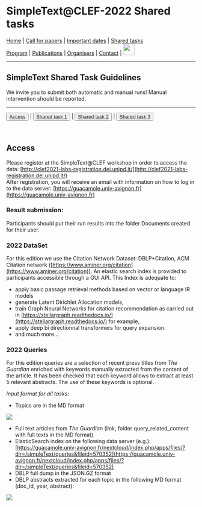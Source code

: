 
# SimpleText@CLEF-2022 Shared tasks

[Home](./) | [Call for papers](./CFP) | [Important dates](./dates) | [Shared tasks](./tasks)  
[Program](./program) | [Publications](./publications) | [Organisers](./organisers) | [Contact](./contact) | [<img src="https://github.com/simpletext-madics/2021/blob/main/clef/FR.png?raw=true" width="30">](../fr/tasks)

---

## SimpleText Shared Task Guidelines

We invite you to submit both automatic and manual runs! Manual intervention should be reported.

---

<button>[Access](./tasks)</button> | <button>[Shared task 1](./task1)</button> | <button>[Shared task 2](./task2)</button> | <button>[Shared task 3](./task3)</button>

<br>

## Access
Please register at the SimpleText@CLEF workshop in order to access the data: [http://clef2021-labs-registration.dei.unipd.it/](http://clef2021-labs-registration.dei.unipd.it/)  
After registration, you will receive an email with information on how to log in to the data server: [https://guacamole.univ-avignon.fr](https://guacamole.univ-avignon.fr)

### Result submission:
Participants should put their run results into the folder Documents created for their user.

### 2022 DataSet
For this edition we use the Citation Network Dataset: DBLP+Citation, ACM Citation network ([https://www.aminer.org/citation](https://www.aminer.org/citation)). An elastic search index is provided to participants accessible through a GUI API. This Index is adequate to:
* apply basic passage retrieval methods based on vector or language IR models
* generate Latent Dirichlet Allocation models,
* train Graph Neural Networks for citation recommendation as carried out in [https://stellargraph.readthedocs.io/](https://stellargraph.readthedocs.io/) for example,
* apply deep bi directionnal transformers for query expansion.
* and much more…

### 2022 Queries
For this edition queries are a selection of recent press titles from *The Guardian* enriched with keywords manually extracted from the content of the article. It has been checked that each keyword allows to extract at least 5 relevant abstracts. The use of these keywords is optional.

*Input format for all tasks:*
* Topics are in the MD format

<img src="https://github.com/simpletext-madics/2021/blob/main/clef/Query1.png?raw=true">

* Full text articles from *The Guardian* (link, folder query_related_content with full texts in the MD format)
* ElasticSearch index on the following data server (e.g.): [https://guacamole.univ-avignon.fr/nextcloud/index.php/apps/files/?dir=/simpleText/queries&fileid=570352](https://guacamole.univ-avignon.fr/nextcloud/index.php/apps/files/?dir=/simpleText/queries&fileid=570352)
* DBLP full dump in the JSON.GZ format
* DBLP abstracts extracted for each topic in the following MD format (doc_id, year, abstract):

<img src="https://github.com/simpletext-madics/2021/blob/main/clef/MDformat.png?raw=true">
